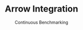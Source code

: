 ---
layout: docu
title: Arrow Integration
subtitle: Continuous Benchmarking
selected: Arrow Integration
expanded: Benchmarking
benchmark_group: arrow_integration
---